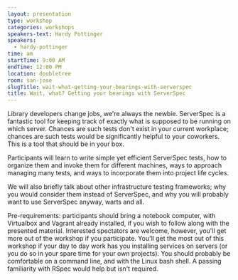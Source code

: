 ```yaml
---
layout: presentation
type: workshop
categories: workshops
speakers-text: Hardy Pottinger
speakers:
  - hardy-pottinger
time: am
startTime: 9:00 AM
endTime: 12:00 PM
location: doubletree
room: san-jose
slugTitle: wait-what-getting-your-bearings-with-serverspec
title: Wait, what? Getting your bearings with ServerSpec
---
```


Library developers change jobs, we're always the newbie. ServerSpec is a fantastic tool for keeping track of exactly what is supposed to be running on which server. Chances are such tests don't exist in your current workplace; chances are such tests would be significantly helpful to your coworkers. This is a tool that should be in your box.

Participants will learn to write simple yet efficient ServerSpec tests, how to organize them and invoke them for different machines, ways to approach managing many tests, and ways to incorporate them into project life cycles.

We will also briefly talk about other infrastructure testing frameworks; why you would consider them instead of ServerSpec, and why you will probably want to use ServerSpec anyway, warts and all.

Pre-requirements: participants should bring a notebook computer, with Virtualbox and Vagrant already installed, if you wish to follow along with the presented material. Interested spectators are welcome, however, you'll get more out of the workshop if you participate. You'll get the most out of this workshop if your day to day work has you installing services on servers (or you do so in your spare time for your own projects). You should probably be comfortable on a command line, and with the Linux bash shell. A passing familiarity with RSpec would help but isn't required.
